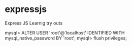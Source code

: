 # expressjs
Express JS Learnig try outs

mysql> ALTER USER 'root'@'localhost' IDENTIFIED WITH mysql_native_password BY 'root';
mysql> flush privileges;

